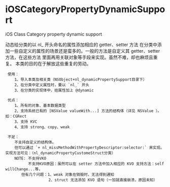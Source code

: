 # iOSCategoryPropertyDynamicSupport
iOS Class Category property dynamic support

  动态给分类的以 nl_ 开头命名的属性添加相应的 getter、setter 方法
     在分类中添加一些自定义的属性的场景还是蛮多的。一般的方法是自定义其 getter、setter 方法，在这些方法
     里面再用关联对象等手段来实现。虽然不难，却也麻烦且重复。
     本类的目的在于解放这些重复的劳动。

     使用：
        1、导入本类及相关类（NSObject+nl_dynamicPropertySupport目录下）
        2、在分类中定义属性时，要以 `nl_` 开头
        3、在分类的实现体中，给属性加上 @dynamic

     优点：
        1、所有的对象、基本数据类型
        2、支持系统已有的 [NSValue valueWith...] 方法的结构体（详见 NSValue ）。如：CGRect
        3、支持 KVC
        4、支持 strong、copy、weak

     不足：
        不支持自定义的结构体。
        但可以通过 `+ nl_missMethodWithPropertyDescriptor:selector:` 来实现。实现方法可见：（nl_dynamicPropertyCustomeStruct分类）
        NOTE: 不支持VKO
              不支持KVO原因：虽然可以在 setter 方法中加入相应的 KVO 支持方法：self willChange...等，
           但有几个问题：1、weak 对象在销毁时，无法得到通知
                       2、struct 无法添加 KVO 语句（一加就直接崩溃，原因未知）

